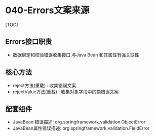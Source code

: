 # 040-Errors文案来源

[TOC]

## Errors接口职责

- 数据绑定和校验错误收集接口,与Java Bean 和其属性有强关联性

## 核心方法

- reject方法(重载) : 收集错误文案
- rejectValue方法(重载) : 收集对象字段中的额错误文案

## 配套组件

- JavaBean 错误描述: org.springframework.validation.ObjectError
- JavaBean属性错误描述:  org.springframework.validation.FieldError

